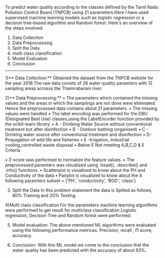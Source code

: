 To predict water quality according to the classes defined by the Tamil Nadu Pollution Control Board (TNPCB) using 21 parameters.Here I have used supervised machine learning models such as logistic regression or a decision tree-based algorithm and Random forest.
Here's an overview of the steps involved:
1) Data Collection
2) Data Preprocessing
3) Split the Data
4) multi class classification
5) Model Evaluation
6) Conclusion
-------------------------------------------------------------------------------------------------------------------------------------------------------

1)** Data Collection:** Obtained the dataset from the TNPCB website for the year 2018.The raw data consits of 26 water quality paramters with 12 sampling areas acrosss the Thamirabarani river.

2)** Data Preprocessing:**
•	The parameters which contained the missing values and the areas in which the samplings are not done were eliminated. Hence the preprocessed data contains about 21 parameters.
•	The missing values were handled
•	The label encoding was performed for the DBU (Designated Best Use) classes,using the LabelEncoder function provided by the scikit-learn library.
•	A - Drinking Water Source without conventional treatment but after disinfection
•	B - Outdoor bathing (organised)
•	C - Drinking water source after conventional treatment and disinfection
•	D- Propagation of wild life and fisheries
•	E -Irrigation, Industrial cooling,controlled waste disposal
•	Below  E Not meeting A,B,C,D & E Criteria

•	Z-score was performed to normalize the feature values.
•	The preprocessed paramters was visualized using .head(), .describe() and .info() functions.
•	Scatterplot is visualized to know about the PH and Conductivity of the data
•	Pairplot is visualized to know about the 4 following paramters subset = ['PH', 'conductivity', 'BOD', 'class']

3) Split the Data
In this problem statement the data is Splited as follows, 80% Training and 20% Testing.

4)Multi class classification
 For the parameters machine learning algorithms were performed to get result for multiclass classification
Logistic regression, Decision Tree and Random forest were performed.

5) Model evaluation:
The above mentioned ML algorithms were evaluated using the following performance metrices.
Precision, recall , f1 score, accuracy.

6) Conclusion:
With this ML model we come to the conclusion that the water quality has been predicted with the accuracy of about 93%.
